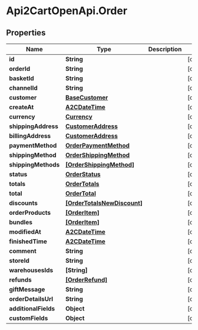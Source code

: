 # Api2CartOpenApi.Order

## Properties

Name | Type | Description | Notes
------------ | ------------- | ------------- | -------------
**id** | **String** |  | [optional] 
**orderId** | **String** |  | [optional] 
**basketId** | **String** |  | [optional] 
**channelId** | **String** |  | [optional] 
**customer** | [**BaseCustomer**](BaseCustomer.md) |  | [optional] 
**createAt** | [**A2CDateTime**](A2CDateTime.md) |  | [optional] 
**currency** | [**Currency**](Currency.md) |  | [optional] 
**shippingAddress** | [**CustomerAddress**](CustomerAddress.md) |  | [optional] 
**billingAddress** | [**CustomerAddress**](CustomerAddress.md) |  | [optional] 
**paymentMethod** | [**OrderPaymentMethod**](OrderPaymentMethod.md) |  | [optional] 
**shippingMethod** | [**OrderShippingMethod**](OrderShippingMethod.md) |  | [optional] 
**shippingMethods** | [**[OrderShippingMethod]**](OrderShippingMethod.md) |  | [optional] 
**status** | [**OrderStatus**](OrderStatus.md) |  | [optional] 
**totals** | [**OrderTotals**](OrderTotals.md) |  | [optional] 
**total** | [**OrderTotal**](OrderTotal.md) |  | [optional] 
**discounts** | [**[OrderTotalsNewDiscount]**](OrderTotalsNewDiscount.md) |  | [optional] 
**orderProducts** | [**[OrderItem]**](OrderItem.md) |  | [optional] 
**bundles** | [**[OrderItem]**](OrderItem.md) |  | [optional] 
**modifiedAt** | [**A2CDateTime**](A2CDateTime.md) |  | [optional] 
**finishedTime** | [**A2CDateTime**](A2CDateTime.md) |  | [optional] 
**comment** | **String** |  | [optional] 
**storeId** | **String** |  | [optional] 
**warehousesIds** | **[String]** |  | [optional] 
**refunds** | [**[OrderRefund]**](OrderRefund.md) |  | [optional] 
**giftMessage** | **String** |  | [optional] 
**orderDetailsUrl** | **String** |  | [optional] 
**additionalFields** | **Object** |  | [optional] 
**customFields** | **Object** |  | [optional] 


